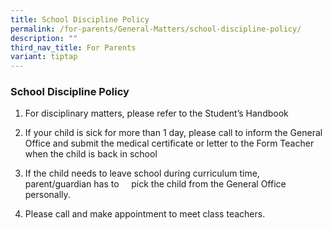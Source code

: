 ```yaml
---
title: School Discipline Policy
permalink: /for-parents/General-Matters/school-discipline-policy/
description: ""
third_nav_title: For Parents
variant: tiptap
---
```

<h3>School Discipline Policy</h3>
<ol data-tight="true" class="tight">
<li>
<p>For disciplinary matters, please refer to the Student’s Handbook</p>
</li>
<li>
<p>If your child is sick for more than 1 day, please call to inform the General
Office&nbsp;and submit the medical certificate or letter to the Form Teacher
when the child is back in school</p>
</li>
<li>
<p>If the child needs to leave school during curriculum time, parent/guardian
has&nbsp;to &nbsp;&nbsp;&nbsp; pick&nbsp;the child from the General Office
personally.</p>
</li>
<li>
<p>Please call and make&nbsp;appointment&nbsp;to meet class teachers.</p>
<p></p>
</li>
</ol>
<p></p>